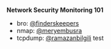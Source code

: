 **Network Security Monitoring 101**

 - bro: [@finderskeepers](https://github.com/finderskeepers)
 - nmap: [@meryembusra](https://github.com/meryembusra)
 - tcpdump: [@ramazanbilgili](https://github.com/ramazanbilgili)
test
